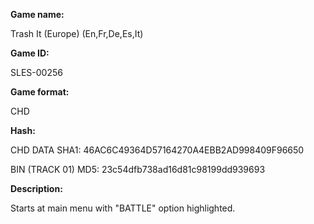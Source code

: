 **Game name:**

Trash It (Europe) (En,Fr,De,Es,It)

**Game ID:**

SLES-00256

**Game format:**

CHD

**Hash:**

CHD DATA SHA1: 46AC6C49364D57164270A4EBB2AD998409F96650

BIN (TRACK 01) MD5: 23c54dfb738ad16d81c98199dd939693

**Description:**

Starts at main menu with "BATTLE" option highlighted.